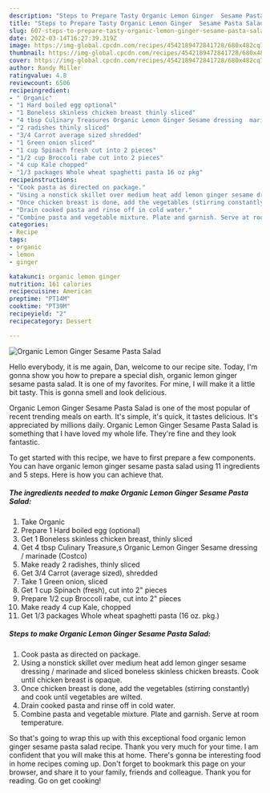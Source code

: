 ```yaml
---
description: "Steps to Prepare Tasty Organic Lemon Ginger  Sesame Pasta Salad"
title: "Steps to Prepare Tasty Organic Lemon Ginger  Sesame Pasta Salad"
slug: 607-steps-to-prepare-tasty-organic-lemon-ginger-sesame-pasta-salad
date: 2022-03-14T16:27:39.319Z
image: https://img-global.cpcdn.com/recipes/4542189472841728/680x482cq70/organic-lemon-ginger-sesame-pasta-salad-recipe-main-photo.jpg
thumbnail: https://img-global.cpcdn.com/recipes/4542189472841728/680x482cq70/organic-lemon-ginger-sesame-pasta-salad-recipe-main-photo.jpg
cover: https://img-global.cpcdn.com/recipes/4542189472841728/680x482cq70/organic-lemon-ginger-sesame-pasta-salad-recipe-main-photo.jpg
author: Randy Miller
ratingvalue: 4.8
reviewcount: 6506
recipeingredient:
- " Organic"
- "1 Hard boiled egg optional"
- "1 Boneless skinless chicken breast thinly sliced"
- "4 tbsp Culinary Treasures Organic Lemon Ginger Sesame dressing  marinade Costco"
- "2 radishes thinly sliced"
- "3/4 Carrot average sized shredded"
- "1 Green onion sliced"
- "1 cup Spinach fresh cut into 2 pieces"
- "1/2 cup Broccoli rabe cut into 2 pieces"
- "4 cup Kale chopped"
- "1/3 packages Whole wheat spaghetti pasta 16 oz pkg"
recipeinstructions:
- "Cook pasta as directed on package."
- "Using a nonstick skillet over medium heat add lemon ginger sesame dressing / marinade and sliced boneless skinless chicken breasts. Cook until chicken breast is opaque."
- "Once chicken breast is done, add the vegetables (stirring constantly) and cook until vegetables are wilted."
- "Drain cooked pasta and rinse off in cold water."
- "Combine pasta and vegetable mixture. Plate and garnish. Serve at room temperature."
categories:
- Recipe
tags:
- organic
- lemon
- ginger

katakunci: organic lemon ginger 
nutrition: 161 calories
recipecuisine: American
preptime: "PT14M"
cooktime: "PT39M"
recipeyield: "2"
recipecategory: Dessert

---
```



![Organic Lemon Ginger  Sesame Pasta Salad](https://img-global.cpcdn.com/recipes/4542189472841728/680x482cq70/organic-lemon-ginger-sesame-pasta-salad-recipe-main-photo.jpg)

Hello everybody, it is me again, Dan, welcome to our recipe site. Today, I'm gonna show you how to prepare a special dish, organic lemon ginger  sesame pasta salad. It is one of my favorites. For mine, I will make it a little bit tasty. This is gonna smell and look delicious.

Organic Lemon Ginger  Sesame Pasta Salad is one of the most popular of recent trending meals on earth. It's simple, it's quick, it tastes delicious. It's appreciated by millions daily. Organic Lemon Ginger  Sesame Pasta Salad is something that I have loved my whole life. They're fine and they look fantastic.




To get started with this recipe, we have to first prepare a few components. You can have organic lemon ginger  sesame pasta salad using 11 ingredients and 5 steps. Here is how you can achieve that.

<!--inarticleads1-->

##### The ingredients needed to make Organic Lemon Ginger  Sesame Pasta Salad:

1. Take  Organic
1. Prepare 1 Hard boiled egg (optional)
1. Get 1 Boneless skinless chicken breast, thinly sliced
1. Get 4 tbsp Culinary Treasure,s Organic Lemon Ginger Sesame dressing / marinade (Costco)
1. Make ready 2 radishes, thinly sliced
1. Get 3/4 Carrot (average sized), shredded
1. Take 1 Green onion, sliced
1. Get 1 cup Spinach (fresh), cut into 2&#34; pieces
1. Prepare 1/2 cup Broccoli rabe, cut into 2&#34; pieces
1. Make ready 4 cup Kale, chopped
1. Get 1/3 packages Whole wheat spaghetti pasta (16 oz. pkg.)




<!--inarticleads2-->

##### Steps to make Organic Lemon Ginger  Sesame Pasta Salad:

1. Cook pasta as directed on package.
1. Using a nonstick skillet over medium heat add lemon ginger sesame dressing / marinade and sliced boneless skinless chicken breasts. Cook until chicken breast is opaque.
1. Once chicken breast is done, add the vegetables (stirring constantly) and cook until vegetables are wilted.
1. Drain cooked pasta and rinse off in cold water.
1. Combine pasta and vegetable mixture. Plate and garnish. Serve at room temperature.




So that's going to wrap this up with this exceptional food organic lemon ginger  sesame pasta salad recipe. Thank you very much for your time. I am confident that you will make this at home. There's gonna be interesting food in home recipes coming up. Don't forget to bookmark this page on your browser, and share it to your family, friends and colleague. Thank you for reading. Go on get cooking!
